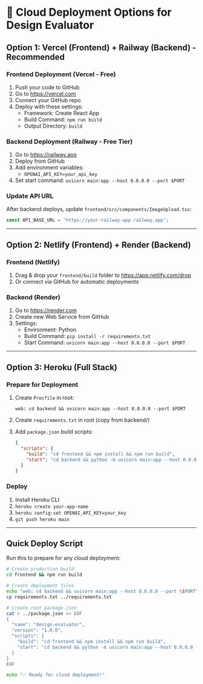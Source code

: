 # 🚀 Cloud Deployment Options for Design Evaluator

## Option 1: Vercel (Frontend) + Railway (Backend) - Recommended

### Frontend Deployment (Vercel - Free)
1. Push your code to GitHub
2. Go to https://vercel.com
3. Connect your GitHub repo
4. Deploy with these settings:
   - Framework: Create React App
   - Build Command: `npm run build`
   - Output Directory: `build`

### Backend Deployment (Railway - Free Tier)
1. Go to https://railway.app
2. Deploy from GitHub
3. Add environment variables:
   - `OPENAI_API_KEY=your_api_key`
4. Set start command: `uvicorn main:app --host 0.0.0.0 --port $PORT`

### Update API URL
After backend deploys, update `frontend/src/components/ImageUpload.tsx`:
```typescript
const API_BASE_URL = 'https://your-railway-app.railway.app';
```

---

## Option 2: Netlify (Frontend) + Render (Backend)

### Frontend (Netlify)
1. Drag & drop your `frontend/build` folder to https://app.netlify.com/drop
2. Or connect via GitHub for automatic deployments

### Backend (Render) 
1. Go to https://render.com
2. Create new Web Service from GitHub
3. Settings:
   - Environment: Python
   - Build Command: `pip install -r requirements.txt`
   - Start Command: `uvicorn main:app --host 0.0.0.0 --port $PORT`

---

## Option 3: Heroku (Full Stack)

### Prepare for Deployment
1. Create `Procfile` in root:
   ```
   web: cd backend && uvicorn main:app --host 0.0.0.0 --port $PORT
   ```

2. Create `requirements.txt` in root (copy from backend/)

3. Add `package.json` build scripts:
   ```json
   {
     "scripts": {
       "build": "cd frontend && npm install && npm run build",
       "start": "cd backend && python -m uvicorn main:app --host 0.0.0.0 --port $PORT"
     }
   }
   ```

### Deploy
1. Install Heroku CLI
2. `heroku create your-app-name`
3. `heroku config:set OPENAI_API_KEY=your_key`
4. `git push heroku main`

---

## Quick Deploy Script

Run this to prepare for any cloud deployment:

```bash
# Create production build
cd frontend && npm run build

# Create deployment files
echo "web: cd backend && uvicorn main:app --host 0.0.0.0 --port \$PORT" > ../Procfile
cp requirements.txt ../requirements.txt

# Create root package.json
cat > ../package.json << EOF
{
  "name": "design-evaluator",
  "version": "1.0.0",
  "scripts": {
    "build": "cd frontend && npm install && npm run build",
    "start": "cd backend && python -m uvicorn main:app --host 0.0.0.0 --port \$PORT"
  }
}
EOF

echo "✅ Ready for cloud deployment!"
```